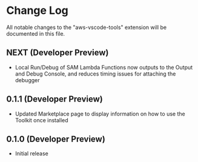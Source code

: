# Change Log

All notable changes to the "aws-vscode-tools" extension will be documented in this file.

## NEXT (Developer Preview)

* Local Run/Debug of SAM Lambda Functions now outputs to the Output and Debug Console, and reduces timing issues for attaching the debugger

## 0.1.1 (Developer Preview)

* Updated Marketplace page to display information on how to use the Toolkit once installed

## 0.1.0 (Developer Preview)

* Initial release

